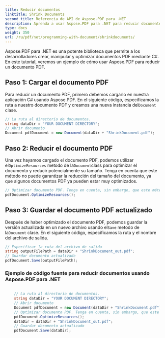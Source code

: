 ```yaml
---
title: Reducir documentos
linktitle: Shrink Documents
second_title: Referencia de API de Aspose.PDF para .NET
description: Aprenda a usar Aspose.PDF para .NET para reducir documentos PDF con esta guía paso a paso.
type: docs
weight: 350
url: /ru/pdf/net/programming-with-document/shrinkdocuments/
---
```

Aspose.PDF para .NET es una potente biblioteca que permite a los desarrolladores crear, manipular y optimizar documentos PDF mediante C#. En este tutorial, veremos un ejemplo de cómo usar Aspose.PDF para reducir un documento PDF.

## Paso 1: Cargar el documento PDF

 Para reducir un documento PDF, primero debemos cargarlo en nuestra aplicación C# usando Aspose.PDF. En el siguiente código, especificamos la ruta a nuestro documento PDF y creamos una nueva instancia del`Document` clase.

```csharp
// La ruta al directorio de documentos.
string dataDir = "YOUR DOCUMENT DIRECTORY";
// Abrir documento
Document pdfDocument = new Document(dataDir + "ShrinkDocument.pdf");
```

## Paso 2: Reducir el documento PDF

 Una vez hayamos cargado el documento PDF, podemos utilizar el`OptimizeResources` metodo de la`Document`class para optimizar el documento y reducir potencialmente su tamaño. Tenga en cuenta que este método no puede garantizar la reducción del tamaño del documento, ya que algunos documentos PDF ya pueden estar muy optimizados.

```csharp
// Optimizar documento PDF. Tenga en cuenta, sin embargo, que este método no puede garantizar la reducción del documento
pdfDocument.OptimizeResources();
```

## Paso 3: Guardar el documento PDF actualizado

 Después de haber optimizado el documento PDF, podemos guardar la versión actualizada en un nuevo archivo usando el`Save` metodo de la`Document` clase. En el siguiente código, especificamos la ruta y el nombre del archivo de salida.

```csharp
// Especificar la ruta del archivo de salida
string outputFilePath = dataDir + "ShrinkDocument_out.pdf";
// Guardar documento actualizado
pdfDocument.Save(outputFilePath);
```

### Ejemplo de código fuente para reducir documentos usando Aspose.PDF para .NET

```csharp

	// La ruta al directorio de documentos.
	string dataDir = "YOUR DOCUMENT DIRECTORY";
	// Abrir documento
	Document pdfDocument = new Document(dataDir + "ShrinkDocument.pdf");
	// Optimizar documento PDF. Tenga en cuenta, sin embargo, que este método no puede garantizar la reducción del documento
	pdfDocument.OptimizeResources();
	dataDir = dataDir + "ShrinkDocument_out.pdf";
	// Guardar documento actualizado
	pdfDocument.Save(dataDir);
	
```
